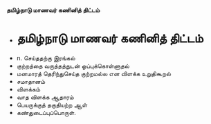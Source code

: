 **தமிழ்நாடு மாணவர் கணினித் திட்டம்**
- # தமிழ்நாடு மாணவர் கணினித் திட்டம்
- n. செய்ததற்கு இரங்கல்
- குற்றத்தை வருத்தத்துடன் ஒப்புக்கொள்ளுதல்
- மனமாரத் தெரிந்துசெய்த குற்றமல்ல என விளக்க உறுதிகூறல்
- சமாதானம்
- விளக்கம்
- வாத விளக்க ஆதாரம்
- பெயருக்குத் தகுதியற்ற ஆள்
- கண்துடைப்புப்பொருள்.

